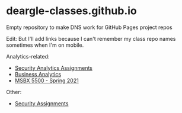# deargle-classes.github.io

Empty repository to make DNS work for GitHub Pages project repos

Edit: But I'll add links because I can't remember my class repo names sometimes
when I'm on mobile.

Analytics-related:
* [Security Analytics Assignments](https://classes.daveeargle.com/security-analytics-assignments/)
* [Business Analytics](https://classes.daveeargle.com/business-analytics/)
* [MSBX 5500 - Spring 2021](https://classes.daveeargle.com/msbx5500-spring-2021/)

Other:
* [Security Assignments](https://daveeargle.com/security-assignments/)
